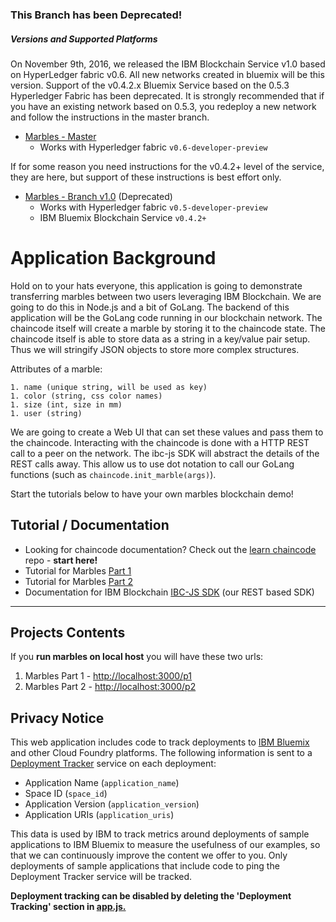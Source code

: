 ### This Branch has been Deprecated! ###

##### Versions and Supported Platforms
On November 9th, 2016, we released the IBM Blockchain Service v1.0 based on HyperLedger fabric v0.6.  All new networks created in bluemix will be this version.  Support of the v0.4.2.x Bluemix Service based on the 0.5.3 Hyperledger Fabric has been deprecated.  It is strongly recommended that if you have an existing network based on 0.5.3, you redeploy a new network and follow the instructions in the master branch.

- [Marbles - Master](https://github.com/ibm-blockchain/marbles)
	- Works with Hyperledger fabric `v0.6-developer-preview`
	
If for some reason you need instructions for the v0.4.2+ level of the service, they are here, but support of these instructions is
best effort only.

- [Marbles - Branch v1.0](https://github.com/ibm-blockchain/marbles/tree/v1.0) (Deprecated)
	- Works with Hyperledger fabric `v0.5-developer-preview`
	- IBM Bluemix Blockchain Service `v0.4.2+`



# Application Background

Hold on to your hats everyone, this application is going to demonstrate transferring marbles between two users leveraging IBM Blockchain.
We are going to do this in Node.js and a bit of GoLang. 
The backend of this application will be the GoLang code running in our blockchain network. 
The chaincode itself will create a marble by storing it to the chaincode state. 
The chaincode itself is able to store data as a string in a key/value pair setup. 
Thus we will stringify JSON objects to store more complex structures. 

Attributes of a marble:

	1. name (unique string, will be used as key)
	1. color (string, css color names)
	1. size (int, size in mm)
	1. user (string)
	
We are going to create a Web UI that can set these values and pass them to the chaincode. 
Interacting with the chaincode is done with a HTTP REST call to a peer on the network. 
The ibc-js SDK will abstract the details of the REST calls away.
This allow us to use dot notation to call our GoLang functions (such as `chaincode.init_marble(args)`). 

Start the tutorials below to have your own marbles blockchain demo!

## Tutorial / Documentation
- Looking for chaincode documentation? Check out the [learn chaincode](https://github.com/IBM-Blockchain/learn-chaincode) repo - **start here!**
- Tutorial for Marbles [Part 1](./tutorial_part1.md)
- Tutorial for Marbles [Part 2](./tutorial_part2.md) 
- Documentation for IBM Blockchain [IBC-JS SDK](https://github.com/IBM-Blockchain/ibm-blockchain-js) (our REST based SDK)

***

## Projects Contents

If you **run marbles on local host** you will have these two urls:

1. Marbles Part 1   -	[http://localhost:3000/p1](http://localhost:3000/p1)
1. Marbles Part 2   -	[http://localhost:3000/p2](http://localhost:3000/p2)


## Privacy Notice

This web application includes code to track deployments to [IBM Bluemix](https://www.bluemix.net/) and other Cloud Foundry platforms. The following information is sent to a [Deployment Tracker](https://github.com/cloudant-labs/deployment-tracker) service on each deployment:

* Application Name (`application_name`)
* Space ID (`space_id`)
* Application Version (`application_version`)
* Application URIs (`application_uris`)

This data is used by IBM to track metrics around deployments of sample applications to IBM Bluemix to measure the usefulness of our examples, so that we can continuously improve the content we offer to you. Only deployments of sample applications that include code to ping the Deployment Tracker service will be tracked.

**Deployment tracking can be disabled by deleting the 'Deployment Tracking' section in [app.js.](app.js#L120)**
